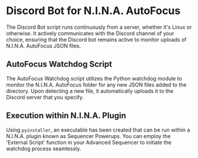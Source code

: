 # Discord Bot for N.I.N.A. AutoFocus

The Discord Bot script runs continuously from a server, whether it's Linux or otherwise. It actively communicates with the Discord channel of your choice, ensuring that the Discord bot remains active to monitor uploads of N.I.N.A. AutoFocus JSON files.

## AutoFocus Watchdog Script

The AutoFocus Watchdog script utilizes the Python watchdog module to monitor the N.I.N.A. AutoFocus folder for any new JSON files added to the directory. Upon detecting a new file, it automatically uploads it to the Discord server that you specify.

## Execution within N.I.N.A. Plugin

Using `pyinstaller`, an executable has been created that can be run within a N.I.N.A. plugin known as Sequencer Powerups. You can employ the 'External Script' function in your Advanced Sequencer to initiate the watchdog process seamlessly.
